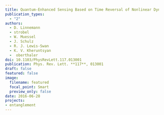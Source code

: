 ```yaml
---
title: Quantum-Enhanced Sensing Based on Time Reversal of Nonlinear Dynamics
publication_types:
  - "2"
authors:
  - D. Linnemann
  - strobel
  - W. Muessel
  - J. Schulz
  - R. J. Lewis-Swan
  - K. V. Kheruntsyan
  -  oberthaler
doi: 10.1103/PhysRevLett.117.013001
publication: Phys. Rev. Lett. **117**, 013001
draft: false
featured: false
image:
  filename: featured
  focal_point: Smart
  preview_only: false
date: 2016-06-28
projects:
- entanglement
---
```

